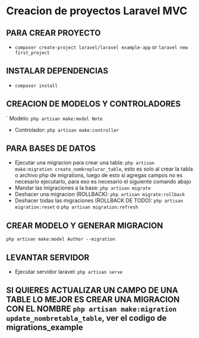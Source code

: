 # Creacion de proyectos Laravel MVC

## PARA CREAR PROYECTO
- ```composer create-project laravel/laravel example-app``` or ```laravel new first_project```

## INSTALAR DEPENDENCIAS
- ```composer install```

## CREACION DE MODELOS Y CONTROLADORES
` Modelo: ```php artisan make:model Note```
- Controlador: ```php artisan make:controller ```

## PARA BASES DE DATOS
- Ejecutar una migracion para crear una tabla: ```php artisan make:migration create_nombreplurar_table```, esto es solo al crear la tabla o archivo php de migrations,  luego de esto si agregas campos no es necesario ejecutarlo, para eso es necesario el siguiente comando abajo
- Mandar las migraciones a la base: ```php artisan migrate```
- Deshacer una migracion (ROLLBACK): ```php artisan migrate:rollback```
- Deshacer todas las migraciones (ROLLBACK DE TODO): ```php artisan migration:reset``` o ```php artisan migration:refresh```

## CREAR MODELO Y GENERAR MIGRACION
```php artisan make:model Author --migration```


## LEVANTAR SERVIDOR
- Ejecutar servidor laravel: ```php artisan serve```

## SI QUIERES ACTUALIZAR UN CAMPO DE UNA TABLE LO MEJOR ES CREAR UNA MIGRACION CON EL NOMBRE ```php artisan make:migration update_nombretabla_table```, ver el codigo de migrations_example